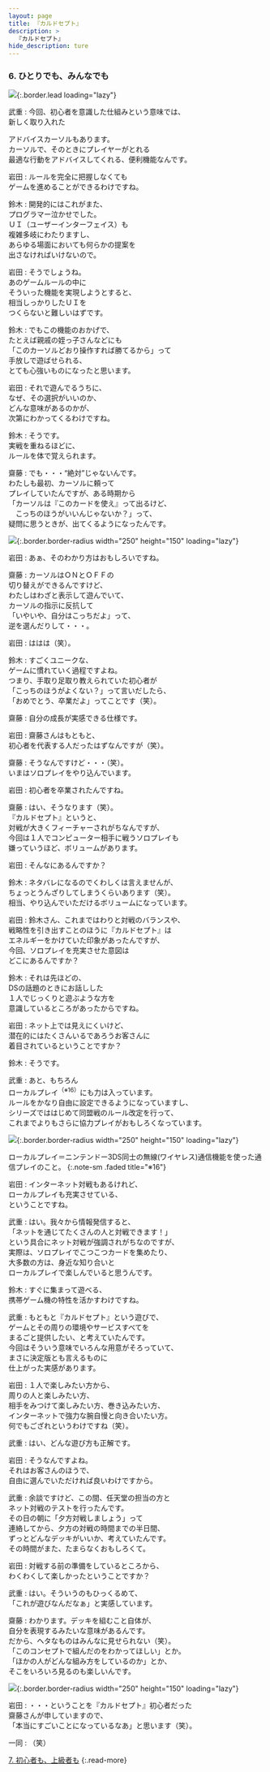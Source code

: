 ```yaml
---
layout: page
title: 『カルドセプト』
description: >
  『カルドセプト』
hide_description: ture
---
```


### 6. ひとりでも、みんなでも

![](/interviews/jp/3ds/acbj/vol1/img/mainvisual6.jpg){:.border.lead loading="lazy"}

武重
: 今回、初心者を意識した仕組みという意味では、<br>新しく取り入れた

アドバイスカーソルもあります。<br>カーソルで、そのときにプレイヤーがとれる<br>最適な行動をアドバイスしてくれる、便利機能なんです。

岩田
: ルールを完全に把握しなくても<br>ゲームを進めることができるわけですね。

鈴木
: 開発的にはこれがまた、<br>プログラマー泣かせでした。<br>ＵＩ（ユーザーインターフェイス）も<br>複雑多岐にわたりますし、<br>あらゆる場面においても何らかの提案を<br>出さなければいけないので。

岩田
: そうでしょうね。<br>あのゲームルールの中に<br>そういった機能を実現しようとすると、<br>相当しっかりしたＵＩを<br>つくらないと難しいはずです。

鈴木
: でもこの機能のおかげで、<br>たとえば親戚の姪っ子さんなどにも<br>「このカーソルどおり操作すれば勝てるから」って<br>手放しで遊ばせられる、<br>とても心強いものになったと思います。

岩田
: それで遊んでるうちに、<br>なぜ、その選択がいいのか、<br>どんな意味があるのかが、<br>次第にわかってくるわけですね。

鈴木
: そうです。<br>実戦を重ねるほどに、<br>ルールを体で覚えられます。

齋藤
: でも・・・“絶対”じゃないんです。<br>わたしも最初、カーソルに頼って<br>プレイしていたんですが、ある時期から<br>「カーソルは『このカードを使え』って出るけど、<br>　こっちのほうがいいんじゃないか？」って、<br>疑問に思うときが、出てくるようになったんです。

![](/interviews/jp/3ds/acbj/vol1/img/photo15.jpg){:.border.border-radius width="250" height="150"  loading="lazy"}

岩田
: あぁ、そのわかり方はおもしろいですね。

齋藤
: カーソルはＯＮとＯＦＦの<br>切り替えができるんですけど、<br>わたしはわざと表示して遊んでいて、<br>カーソルの指示に反抗して<br>「いやいや、自分はこっちだよ」って、<br>逆を選んだりして・・・。

岩田
: ははは（笑）。

鈴木
: すごくユニークな、<br>ゲームに慣れていく過程ですよね。<br>つまり、手取り足取り教えられていた初心者が<br>「こっちのほうがよくない？」って言いだしたら、<br>「おめでとう、卒業だよ」ってことです（笑）。

齋藤
: 自分の成長が実感できる仕様です。

岩田
: 齋藤さんはもともと、<br>初心者を代表する人だったはずなんですが（笑）。

齋藤
: そうなんですけど・・・（笑）。<br>いまはソロプレイをやり込んでいます。

岩田
: 初心者を卒業されたんですね。

齋藤
: はい、そうなります（笑）。<br>『カルドセプト』というと、<br>対戦が大きくフィーチャーされがちなんですが、<br>今回は１人でコンピューター相手に戦うソロプレイも<br>嫌っていうほど、ボリュームがあります。

岩田
: そんなにあるんですか？

鈴木
: ネタバレになるのでくわしくは言えませんが、<br>ちょっとうんざりしてしまうくらいあります（笑）。<br>相当、やり込んでいただけるボリュームになっています。

岩田
: 鈴木さん、これまではわりと対戦のバランスや、<br>戦略性を引き出すことのほうに『カルドセプト』は<br>エネルギーをかけていた印象があったんですが、<br>今回、ソロプレイを充実させた意図は<br>どこにあるんですか？

鈴木
: それは先ほどの、<br>DSの話題のときにお話しした<br>１人でじっくりと遊ぶような方を<br>意識しているところがあったからですね。

岩田
: ネット上では見えにくいけど、<br>潜在的にはたくさんいるであろうお客さんに<br>着目されているということですか？

鈴木
: そうです。

武重
: あと、もちろん<br>ローカルプレイ<sup>（※16）</sup>にも力は入っています。<br>ルールをかなり自由に設定できるようになっていますし、<br>シリーズでははじめて同盟戦のルール改定を行って、<br>これまでよりもさらに協力プレイがおもしろくなっています。

![](/interviews/jp/3ds/acbj/vol1/img/photo16.jpg){:.border.border-radius width="250" height="150"  loading="lazy"}



ローカルプレイ＝ニンテンドー3DS同士の無線(ワイヤレス)通信機能を使った通信プレイのこと。
{:.note-sm .faded title="※16"}

岩田
: インターネット対戦もあるけれど、<br>ローカルプレイも充実させている、<br>ということですね。

武重
: はい。我々から情報発信すると、<br>「ネットを通じてたくさんの人と対戦できます！」<br>という具合にネット対戦が強調されがちなのですが、<br>実際は、ソロプレイでこつこつカードを集めたり、<br>大多数の方は、身近な知り合いと<br>ローカルプレイで楽しんでいると思うんです。

鈴木
: すぐに集まって遊べる、<br>携帯ゲーム機の特性を活かすわけですね。

武重
: もともと『カルドセプト』という遊びで、<br>ゲームとその周りの環境やサービスすべてを<br>まるごと提供したい、と考えていたんです。<br>今回はそういう意味でいろんな用意がそろっていて、<br>まさに決定版とも言えるものに<br>仕上がった実感があります。

岩田
: １人で楽しみたい方から、<br>周りの人と楽しみたい方、<br>相手をみつけて楽しみたい方、巻き込みたい方、<br>インターネットで強力な腕自慢と向き合いたい方。<br>何でもござれというわけですね（笑）。

武重
: はい、どんな遊び方も正解です。

岩田
: そうなんですよね。<br>それはお客さんのほうで、<br>自由に選んでいただければ良いわけですから。

武重
: 余談ですけど、この間、任天堂の担当の方と<br>ネット対戦のテストを行ったんです。<br>その日の朝に「夕方対戦しましょう」って<br>連絡してから、夕方の対戦の時間までの半日間、<br>ずっとどんなデッキがいいか、考えていたんです。<br>その時間がまた、たまらなくおもしろくて。

岩田
: 対戦する前の準備をしているところから、<br>わくわくして楽しかったということですか？

武重
: はい。そういうのもひっくるめて、<br>「これが遊びなんだなぁ」と実感しています。

齋藤
: わかります。デッキを組むこと自体が、<br>自分を表現するみたいな意味があるんです。<br>だから、ヘタなものはみんなに見せられない（笑）。<br>「このコンセプトで組んだのをわかってほしい」とか。<br>「ほかの人がどんな組み方をしているのか」とか、<br>そこをいろいろ見るのも楽しいんです。

![](/interviews/jp/3ds/acbj/vol1/img/photo17.jpg){:.border.border-radius width="250" height="150"  loading="lazy"}

岩田
: ・・・ということを『カルドセプト』初心者だった<br>齋藤さんが申していますので、<br>「本当にすごいことになっているなあ」と思います（笑）。

一同
: （笑）



[7. 初心者も、上級者も](7.md)
{:.read-more}

